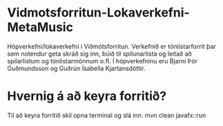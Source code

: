 # Vidmotsforritun-Lokaverkefni- MetaMusic

Hópverkefni/lokaverkefni í Viðmótsforritun. Verkefnið er tónlistarforrit þar sem notendur geta skráð sig inn, búið til spilunarlista og leitað að spilarlistum og tónlistarmönnum o.fl.
Í hópverkefninu eru Bjarni Þór Guðmundsson og Guðrún Ísabella Kjartansdóttir.

# Hvernig á að keyra forritið?
Til að keyra forritið skil opna terminal og slá inn: mvn clean javafx::run


